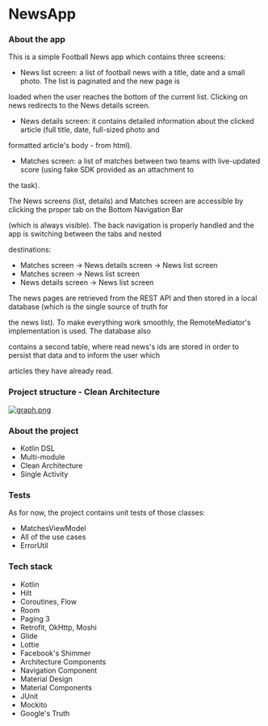 # NewsApp

### About the app
This is a simple Football News app which contains three screens:
- News list screen: a list of football news with a title, date and a small photo. The list is paginated and the new page is 

loaded when the user reaches the bottom of the current list. Clicking on news redirects to the News details screen.
- News details screen: it contains detailed information about the clicked article (full title, date, full-sized photo and 

formatted article&apos;s body - from html).
- Matches screen: a list of matches between two teams with live-updated score (using fake SDK provided as an attachment to 

the task).

The News screens (list, details) and Matches screen are accessible by clicking the proper tab on the Bottom Navigation Bar 

(which is always visible). The back navigation is properly handled and the app is switching between the tabs and nested 

destinations:
- Matches screen -> News details screen -> News list screen
- Matches screen -> News list screen
- News details screen -> News list screen

The news pages are retrieved from the REST API and then stored in a local database (which is the single source of truth for 

the news list). To make everything work smoothly, the RemoteMediator&apos;s implementation is used. The database also 

contains a second table, where read news&apos;s ids are stored in order to persist that data and to inform the user which 

articles they have already read.

### Project structure - Clean Architecture
[![graph.png](https://i.postimg.cc/kGxpj9kL/graph.png)](https://postimg.cc/fSRCy4Wv)

### About the project
- Kotlin DSL
- Multi-module
- Clean Architecture
- Single Activity

### Tests
As for now, the project contains unit tests of those classes:
 - MatchesViewModel
 - All of the use cases
 - ErrorUtil

### Tech stack
- Kotlin
- Hilt
- Coroutines, Flow
- Room
- Paging 3
- Retrofit, OkHttp, Moshi
- Glide
- Lottie
- Facebook&apos;s Shimmer
- Architecture Components
- Navigation Component
- Material Design
- Material Components
- JUnit
- Mockito
- Google&apos;s Truth
